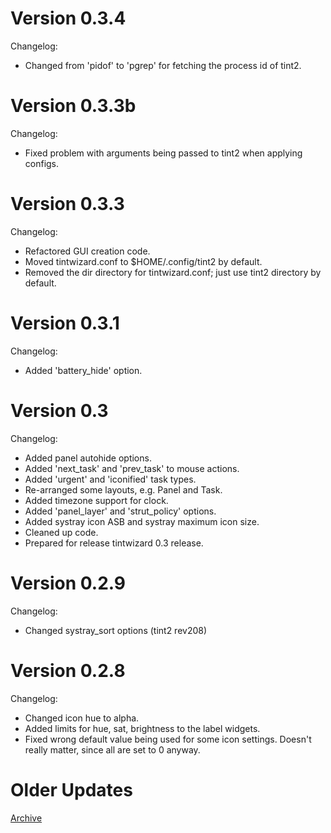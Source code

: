 

# Version 0.3.4 #
Changelog:
  * Changed from 'pidof' to 'pgrep' for fetching the process id of tint2.

# Version 0.3.3b #
Changelog:
  * Fixed problem with arguments being passed to tint2 when applying configs.

# Version 0.3.3 #
Changelog:
  * Refactored GUI creation code.
  * Moved tintwizard.conf to $HOME/.config/tint2 by default.
  * Removed the dir directory for tintwizard.conf; just use tint2 directory by default.

# Version 0.3.1 #
Changelog:
  * Added 'battery\_hide' option.

# Version 0.3 #
Changelog:
  * Added panel autohide options.
  * Added 'next\_task' and 'prev\_task' to mouse actions.
  * Added 'urgent' and 'iconified' task types.
  * Re-arranged some layouts, e.g. Panel and Task.
  * Added timezone support for clock.
  * Added 'panel\_layer' and 'strut\_policy' options.
  * Added systray icon ASB and systray maximum icon size.
  * Cleaned up code.
  * Prepared for release tintwizard 0.3 release.

# Version 0.2.9 #
Changelog:
  * Changed systray\_sort options (tint2 rev208)

# Version 0.2.8 #
Changelog:
  * Changed icon hue to alpha.
  * Added limits for hue, sat, brightness to the label widgets.
  * Fixed wrong default value being used for some icon settings. Doesn't really matter, since all are set to 0 anyway.

# Older Updates #
[Archive](http://code.google.com/p/tintwizard/wiki/UpdatesArchive)